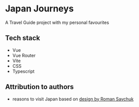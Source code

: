 # Japan Journeys

A Travel Guide project with my personal favourites

## Tech stack

- Vue
- Vue Router
- Vite
- CSS
- Typescript

## Attribution to authors

- reasons to visit Japan based on <a href="https://dribbble.com/shots/20330091-Japan-website" target="_blank">design by Roman Savchuk </a>
